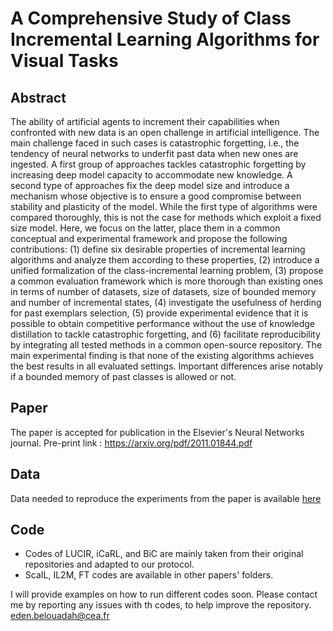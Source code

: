 # A Comprehensive Study of Class Incremental Learning Algorithms for Visual Tasks
## Abstract
The ability of artificial agents to increment their capabilities when confronted with new data is an open challenge in artificial intelligence. The main challenge faced in such cases is catastrophic forgetting, i.e., the tendency of neural networks to underfit past data when new ones are ingested. A first group of approaches tackles catastrophic forgetting by increasing deep model capacity to accommodate new knowledge. A second type of approaches fix the deep model size and introduce a mechanism whose objective is to ensure a good compromise between stability and plasticity of the model. While the first type of algorithms were compared thoroughly, this is not the case for methods which exploit a fixed size model.
Here, we focus on the latter, place them in a common conceptual and experimental framework and propose the following contributions: (1) define six desirable properties of incremental learning algorithms and analyze them according to these properties, (2) introduce a unified formalization of the class-incremental learning problem, (3) propose a common evaluation framework which is more thorough than existing ones in terms of number of datasets, size of datasets, size of bounded memory and number of incremental states, (4) investigate the usefulness of herding for past exemplars selection, (5) provide experimental evidence that it is possible to obtain competitive performance without the use of knowledge distillation to tackle catastrophic forgetting, and (6) facilitate reproducibility by integrating all tested methods in a common open-source repository. The main experimental finding is that none of the existing algorithms achieves the best results in all evaluated settings. Important differences arise notably if a bounded memory of past classes is allowed or not. 


## Paper
The paper is accepted for publication in the Elsevier's Neural Networks journal. Pre-print link : https://arxiv.org/pdf/2011.01844.pdf

## Data
Data needed to reproduce the experiments from the paper is available [here](https://drive.google.com/drive/folders/1lSxH3BRnuDjQBYG46wcw6HptUrkSfhS9?usp=sharing)


## Code 
* Codes of LUCIR, iCaRL, and BiC are mainly taken from their original repositories and adapted to our protocol.
* ScaIL, IL2M, FT codes are available in other papers' folders.

I will provide examples on how to run different codes soon. 
Please contact me by reporting any issues with th codes, to help improve the repository. 
eden.belouadah@cea.fr


